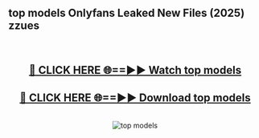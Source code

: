 <h2>top models Onlyfans Leaked New Files (2025) zzues</h2>
<br>
<div align="center">
<h2><a href="https://mediafiles.top/top_models&ref=git" rel="nofollow">🔴 CLICK HERE 🌐==►► Watch top models</a></h2>
<h2><a href="https://mediafiles.top/top_models&ref=git" rel="nofollow">🔴 CLICK HERE 🌐==►► Download top models</a></h2>
<br>
<a href="https://mediafiles.top/top_models&ref=git" rel="nofollow" data-target="animated-image.originalLink"><img src="https://i.ibb.co.com/xMMVF88/686577567.gif" alt="top models" style="max-width: 100%; display: inline-block;" data-target="animated-image.originalImage"></a>
</div>
<br>
<br>